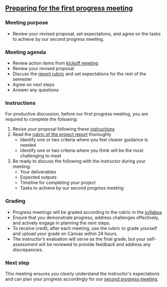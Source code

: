 ## [Preparing for the first progress meeting](https://aselshall.github.io/pr/hw/meeting1)

### Meeting purpose  

- Review your revised proposal, set expectations, and agree on the tasks to achieve by our second progress meeting.

### Meeting agenda  
- Review action items from [kickoff meeting](https://aselshall.github.io/pr/hw/meeting0)
- Review your revised proposal  
- Discuss the [report rubric](https://aselshall.github.io/pr/hw/rubric) and set expectations for the rest of the semester  
- Agree on next steps  
- Answer any questions  

### Instructions  

For productive discussion, before our first progress meeting, you are required to complete the following:  
1. Revise your proposal following these [instructions](https://aselshall.github.io/pr/hw/proposal)
2. Read the [rubric of the project report](https://aselshall.github.io/pr/hw/rubric) thoroughly  
   - Identify one or two criteria where you feel clearer guidance is needed  
   - Identify one or two criteria where you think will be the most challenging to meet  
3. Be ready to discuss the following with the instructor during your meeting:  
   - Your deliverables  
   - Expected outputs  
   - Timeline for completing your project  
   - Tasks to achieve by our second progress meeting  

### Grading  
- Progress meetings will be graded according to the rubric in the [syllabus](https://aselshall.github.io/pr/#participation)
- Ensure that you demonstrate progress, address challenges effectively, and actively engage in planning the next steps.  
- To receive credit, after each meeting, use the rubric to grade yourself and upload your grade on Canvas within 24 hours. 
- The instructor’s evaluation will serve as the final grade, but your self-assessment will be reviewed to provide feedback and address any discrepancies.

### Next step  

This meeting ensures you clearly understand the instructor's expectations and can plan your progress accordingly for our [second progress meeting](https://aselshall.github.io/pr/hw/meeting2).  

